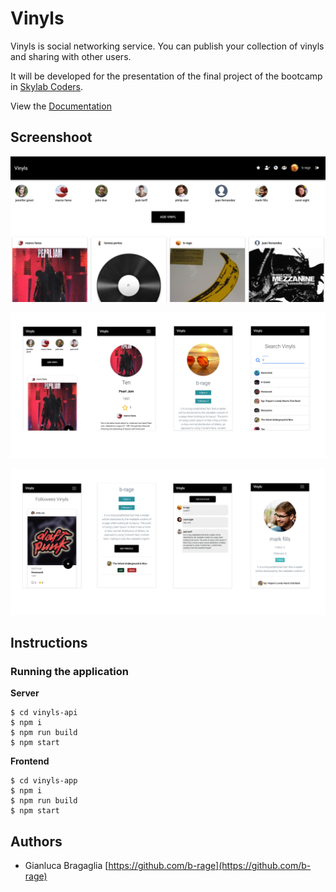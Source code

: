 # Vinyls

Vinyls is social networking service. You can publish your collection of vinyls and sharing with other users. 

It will be developed for the presentation of the final project of the bootcamp in [Skylab Coders](https://skylabcoders.com/).



View the [Documentation](./docs/README.md)

## Screenshoot

![](./docs/images/screenshot1.PNG)

![](./docs/images/mobile.PNG)

![](./docs/images/mobile2.PNG)

## Instructions

### Running the application

__Server__

```
$ cd vinyls-api
$ npm i
$ npm run build
$ npm start
```

__Frontend__

```
$ cd vinyls-app
$ npm i
$ npm run build
$ npm start
```


## Authors

- Gianluca Bragaglia [https://github.com/b-rage](https://github.com/b-rage)

